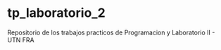 # tp_laboratorio_2
Repositorio de los trabajos practicos de Programacion y Laboratorio II - UTN FRA
